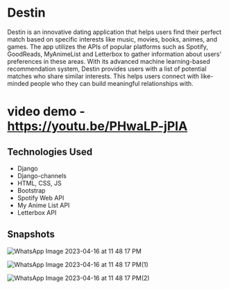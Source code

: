# Destin

Destin is an innovative dating application that helps users find their
perfect match based on specific interests like music, movies, books,
animes, and games. The app utilizes the APIs of popular platforms such as
Spotify, GoodReads, MyAnimeList and Letterbox to gather information
about users' preferences in these areas.
With its advanced machine learning-based recommendation system,
Destin provides users with a list of potential matches who share similar
interests. This helps users connect with like-minded people who they
can build meaningful relationships with.

# video demo - https://youtu.be/PHwaLP-jPIA

## Technologies Used

* Django
* Django-channels
* HTML, CSS, JS
* Bootstrap
* Spotify Web API
* My Anime List API
* Letterbox API

## Snapshots

![WhatsApp Image 2023-04-16 at 11 48 17 PM](https://user-images.githubusercontent.com/65973976/232337495-36c44c45-0b05-4f17-ac66-a66f9c3696f0.jpeg)

![WhatsApp Image 2023-04-16 at 11 48 17 PM(1)](https://user-images.githubusercontent.com/65973976/232337505-ee982f4c-98ed-44b1-979a-f3d6021a7953.jpeg)

![WhatsApp Image 2023-04-16 at 11 48 17 PM(2)](https://user-images.githubusercontent.com/65973976/232337511-cedbeb84-7cd9-4623-834f-d226a51cb393.jpeg)
